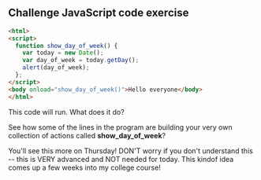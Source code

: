 ## Challenge JavaScript code exercise

```html
<html>
<script>
  function show_day_of_week() {
    var today = new Date();
    var day_of_week = today.getDay();
    alert(day_of_week);
  };
</script>
<body onload="show_day_of_week()">Hello everyone</body>
</html>
```

This code will run. What does it do?

See how some of the lines in the program are building your very own collection of actions called **show_day_of_week**?

You'll see this more on Thursday! DON'T worry if you don't understand this -- this is VERY advanced and NOT needed for today. This kindof idea comes up a few weeks into my college course!
